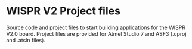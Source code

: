 # WISPR V2 Project files

Source code and project files to start building applications for the WISPR V2.0 board.
Project files are provided for Atmel Studio 7 and ASF3 (.cproj and .atsln files).

